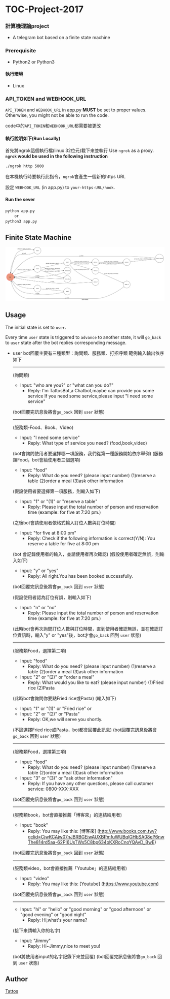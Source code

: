 # TOC-Project-2017
### 計算機理論project

* A telegram bot based on a finite state machine

### Prerequisite
* Python2 or Python3

#### 執行環境
* Linux

### API_TOKEN and WEBHOOK_URL
`API_TOKEN` and `WEBHOOK_URL` in app.py **MUST** be set to proper values.
Otherwise, you might not be able to run the code.

code中的`API_TOKEN`和`WEBHOOK_URL`都需要被更改

#### 執行說明如下(Run Locally)
首先將ngrok這個執行檔(linux 32位元)載下來並執行
Use `ngrok` as a proxy.
**`ngrok` would be used in the following instruction**
```sh
./ngrok http 5000
```
在本機執行時要執行此指令，`ngrok`會產生一個新的https URL

設定 `WEBHOOK_URL` (in app.py) to `your-https-URL/hook`.

#### Run the sever

```sh
python app.py
    or
python3 app.py
```

## Finite State Machine
![fsm](./img/show-fsm.png)

## Usage
The initial state is set to `user`.

Every time `user` state is triggered to `advance` to another state, it will `go_back` to `user` state after the bot replies corresponding message.

* user
    bot回覆主要有三種類型：詢問類、服務類、打招呼類
    範例輸入輸出依序如下
    
    ---
    (詢問類)
	* Input: "who are you?" or "what can you do?"
		* Reply: 
		I'm TattosBot,a Chatbot,maybe can provide you some service
		If you need some service,please input "I need some service"
    
    (bot回覆完訊息後將會`go_back` 回到 `user` 狀態)
        
    ---
    (服務類-Food、Book、Video)
    * Input: "I need some service"
        * Reply: 
		What type of service you need? 
        (food,book,video)
    
    (bot會詢問使用者要選擇哪一項服務，我們從第一種服務開始依序舉例)
    (服務類Food，bot會給使用者三個選項)
	* Input: "food"
		* Reply: 
		What do you need?
        (please input number)
        (1)reserve a table
        (2)order a meal
        (3)ask other information
        
    (假設使用者要選擇第一項服務，則輸入如下)
    * Input: "1" or "(1)" or "reserve a table"
        * Reply: 
		Please input the total number of person and reservation time
        (example: for five at 7:20 pm.)
    
    (之後bot會請使用者依格式輸入訂位人數與訂位時間)
    * Input: "for five at 8:00 pm"
        * Reply: 
		Check if the following information is correct(Y/N):
        You reserve a table for five at 8:00 pm
        
    (bot 會記錄使用者的輸入，並請使用者再次確認)
    (假設使用者確定無誤，則輸入如下)
    * Input: "y" or "yes"
        * Reply: 
		All right.You has been booked successfully.
        
    (bot回覆完訊息後將會`go_back` 回到 `user` 狀態)
    
    (假設使用者認為訂位有誤，則輸入如下)
    * Input: "n" or "no"
        * Reply: 
		Please input the total number of person and reservation time
        (example: for five at 7:20 pm.)
    
    (此時bot會再次詢問訂位人數與訂位時間，直到使用者確認無誤，並在確認訂位資訊時，輸入"y" or "yes"後，bot才會`go_back` 回到 `user` 狀態)
    
    ---
    (服務類Food，選擇第二項)
	* Input: "food"
		* Reply: 
		What do you need?
        (please input number)
        (1)reserve a table
        (2)order a meal
        (3)ask other information
    * Input: "2" or "(2)" or "order a meal"
        * Reply: 
		What would you like to eat?
        (please input number)
        (1)Fried rice
        (2)Pasta
    
    (此時bot會詢問你要點Fried rice或Pasta)
    (輸入如下)
    * Input: "1" or "(1)" or "Fried rice"
    or
    * Input: "2" or "(2)" or "Pasta"
        * Reply: 
		OK,we will serve you shortly.
        
    (不論選擇Fried rice或Pasta，bot都會回覆此訊息)
    (bot回覆完訊息後將會`go_back` 回到 `user` 狀態)
    
    ---
    (服務類Food，選擇第三項)
    * Input: "food"
		* Reply: 
		What do you need?
        (please input number)
        (1)reserve a table
        (2)order a meal
        (3)ask other information
    * Input: "3" or "(3)" or "ask other information"
        * Reply: 
		If you have any other questions, please call customer service:
        0800-XXX-XXX
        
    (bot回覆完訊息後將會`go_back` 回到 `user` 狀態)
    
    ---
    (服務類book，bot會直接推薦「博客來」的連結給用者)
	* Input: "book"
	    * Reply: 
		You may like this:
        [博客來]
        (http://www.books.com.tw/?gclid=CjwKCAjw07nJBRBGEiwAUXBPmfuWUBqlGHbSA08eP6nwThe814rd5aa-62PI6UsTWs5C8bp634oKXRoCnoYQAvD_BwE)
    
    (bot回覆完訊息後將會`go_back` 回到 `user` 狀態)
    
    ---
    (服務類video，bot會直接推薦「Youtube」的連結給用者)
    * Input: "video"
        * Reply: 
		You may like this:
        [Youtube]
        (https://www.youtube.com)
    
    (bot回覆完訊息後將會`go_back` 回到 `user` 狀態)
    
    ---

	* Input: "hi" or "hello" or "good morning" or   "good afternoon" or "good evening" or "good night"
		* Reply: 
		Hi,what's your name?
     
    (接下來請輸入你的名字)
     * Input: "Jimmy"
         * Reply: 
		Hi~Jimmy,nice to meet you!
        
    (bot將使用者input的名字記錄下來並回覆)
    (bot回覆完訊息後將會`go_back` 回到 `user` 狀態)


## Author
[Tattos](https://github.com/Lee-W)


